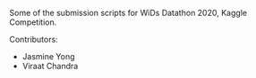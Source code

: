 Some of the submission scripts for WiDs Datathon 2020, Kaggle Competition.

Contributors:
- Jasmine Yong
- Viraat Chandra
